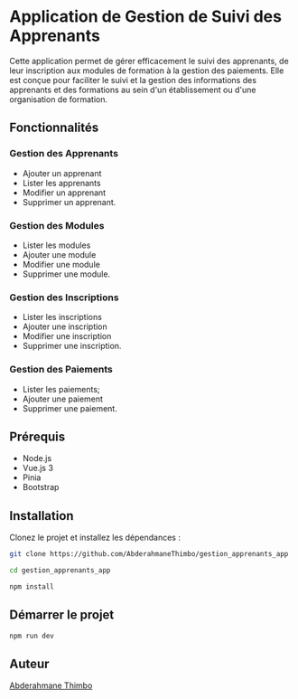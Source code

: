 # Application de Gestion de Suivi des Apprenants

Cette application permet de gérer efficacement le suivi des apprenants, de leur inscription aux modules de formation à la gestion des paiements. Elle est conçue pour faciliter le suivi et la gestion des informations des apprenants et des formations au sein d'un établissement ou d'une organisation de formation.

## Fonctionnalités


### Gestion des Apprenants

- Ajouter un apprenant
- Lister les apprenants
- Modifier un apprenant
- Supprimer un apprenant.

###  Gestion des Modules

- Lister les modules
- Ajouter une module
- Modifier une module
- Supprimer une module.

###  Gestion des Inscriptions

- Lister les inscriptions
- Ajouter une inscription
- Modifier une inscription
- Supprimer une inscription.

### Gestion des Paiements

- Lister les paiements;
- Ajouter une paiement
- Supprimer une paiement.


## Prérequis

- Node.js
- Vue.js 3
- Pinia
- Bootstrap

## Installation

Clonez le projet et installez les dépendances :

```bash
git clone https://github.com/AbderahmaneThimbo/gestion_apprenants_app
```
```bash
cd gestion_apprenants_app
```
```bash
npm install
```
## Démarrer le projet

```bash
npm run dev
```



## Auteur

[Abderahmane Thimbo](https://github.com/AbderahmaneThimbo)

